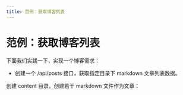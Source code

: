 ```yaml
---
title: 范例：获取博客列表
---
```

# 范例：获取博客列表
下面我们实践一下，实现一个博客需求：

* 创建一个 /api/posts 接口，获取指定目录下 markdown 文章列表数据。

创建 content 目录，创建若干 markdown 文件作为文章：
